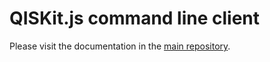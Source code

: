# QISKit.js command line client

Please visit the documentation in the [main repository](https://github.com/QISKit/qiskit-sdk-js).
